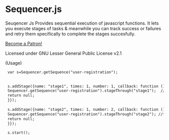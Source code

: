 # Sequencer.js
Seuqencer Js Provides sequential execution of javascript functions. It lets you execute stages of tasks & meanwhile you can track success or failures and retry them specifically to complete the stages succesfully.


<a href="https://www.patreon.com/bePatron?u=75135416" data-patreon-widget-type="become-patron-button">Become a Patron!</a><script async src="https://c6.patreon.com/becomePatronButton.bundle.js"></script>


Licensed under GNU Lesser General Public License v2.1

(Usage)

```html
 var s=Sequencer.getSequence("user-registration");
 
 
 s.addStage({name: "stage1", times: 1, number: 1, callback: function () {
 Sequencer.getSequence("user-registration").stageThrough("stage1");  //fire mechanism
 return null;
 }});
 
 s.addStage({name: "stage2", times: 1, number: 2, callback: function () {
 Sequencer.getSequence("user-registration").stageThrough("stage2"); //fire mechanism
 return null;
 }});
 
 s.start();
```
